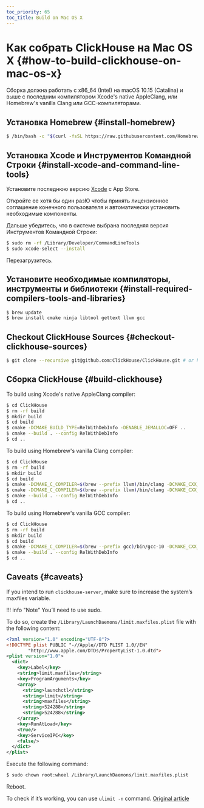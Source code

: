 ```yaml
---
toc_priority: 65
toc_title: Build on Mac OS X
---
```

# Как собрать ClickHouse на Mac OS X {#how-to-build-clickhouse-on-mac-os-x}
Сборка должна работать с x86_64 (Intel) на macOS 10.15 (Catalina) и выше с последним компилятором Xcode's native AppleClang, или Homebrew's vanilla Clang или GCC-компиляторами.

## Установка Homebrew {#install-homebrew}

``` bash
$ /bin/bash -c "$(curl -fsSL https://raw.githubusercontent.com/Homebrew/install/HEAD/install.sh)"
```
## Установка Xcode и Инструментов Командной Строки {#install-xcode-and-command-line-tools}

Установите последнюю версию [Xcode](https://apps.apple.com/am/app/xcode/id497799835?mt=12) с App Store.

Откройте ее хотя бы один разЮ чтобы принять лицензионное соглашение конечного пользователя и автоматически установить необходимые компоненты.

Дальше убедитесь, что в системе выбрана последняя версия Инструментов Командной Строки:

``` bash
$ sudo rm -rf /Library/Developer/CommandLineTools
$ sudo xcode-select --install
```

Перезагрузитесь.

## Установите необходимые компиляторы, инструменты и библиотеки {#install-required-compilers-tools-and-libraries}

``` bash
$ brew update
$ brew install cmake ninja libtool gettext llvm gcc
```

## Checkout ClickHouse Sources {#checkout-clickhouse-sources}

``` bash
$ git clone --recursive git@github.com:ClickHouse/ClickHouse.git # or https://github.com/ClickHouse/ClickHouse.git
```

## Сборка ClickHouse {#build-clickhouse}

To build using Xcode's native AppleClang compiler:

``` bash
$ cd ClickHouse
$ rm -rf build
$ mkdir build
$ cd build
$ cmake -DCMAKE_BUILD_TYPE=RelWithDebInfo -DENABLE_JEMALLOC=OFF ..
$ cmake --build . --config RelWithDebInfo
$ cd ..
```

To build using Homebrew's vanilla Clang compiler:

``` bash
$ cd ClickHouse
$ rm -rf build
$ mkdir build
$ cd build
$ cmake -DCMAKE_C_COMPILER=$(brew --prefix llvm)/bin/clang -DCMAKE_CXX_COMPILER==$(brew --prefix llvm)/bin/clang++ -DCMAKE_BUILD_TYPE=RelWithDebInfo -DENABLE_JEMALLOC=OFF ..
$ cmake -DCMAKE_C_COMPILER=$(brew --prefix llvm)/bin/clang -DCMAKE_CXX_COMPILER=$(brew --prefix llvm)/bin/clang++ -DCMAKE_BUILD_TYPE=RelWithDebInfo -DENABLE_JEMALLOC=OFF ..
$ cmake --build . --config RelWithDebInfo
$ cd ..
```
To build using Homebrew's vanilla GCC compiler:
``` bash
$ cd ClickHouse
$ rm -rf build
$ mkdir build
$ cd build
$ cmake -DCMAKE_C_COMPILER=$(brew --prefix gcc)/bin/gcc-10 -DCMAKE_CXX_COMPILER=$(brew --prefix gcc)/bin/g++-10 -DCMAKE_BUILD_TYPE=RelWithDebInfo -DENABLE_JEMALLOC=OFF ..
$ cmake --build . --config RelWithDebInfo
$ cd ..
```
## Caveats {#caveats}

If you intend to run `clickhouse-server`, make sure to increase the system’s maxfiles variable.

!!! info "Note"
    You’ll need to use sudo.

To do so, create the `/Library/LaunchDaemons/limit.maxfiles.plist` file with the following content:

``` xml
<?xml version="1.0" encoding="UTF-8"?>
<!DOCTYPE plist PUBLIC "-//Apple//DTD PLIST 1.0//EN"
        "http://www.apple.com/DTDs/PropertyList-1.0.dtd">
<plist version="1.0">
  <dict>
    <key>Label</key>
    <string>limit.maxfiles</string>
    <key>ProgramArguments</key>
    <array>
      <string>launchctl</string>
      <string>limit</string>
      <string>maxfiles</string>
      <string>524288</string>
      <string>524288</string>
    </array>
    <key>RunAtLoad</key>
    <true/>
    <key>ServiceIPC</key>
    <false/>
  </dict>
</plist>
```

Execute the following command:

``` bash
$ sudo chown root:wheel /Library/LaunchDaemons/limit.maxfiles.plist
```

Reboot.

To check if it’s working, you can use `ulimit -n` command.
[Original article](https://clickhouse.tech/docs/en/development/build_osx/) <!--hide-->